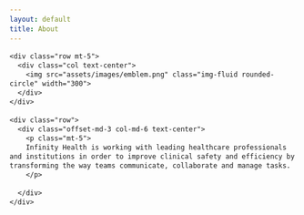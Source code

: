 ```yaml
---
layout: default
title: About
---
```


<div class="section about">
  <div class="container">

    <div class="row mt-5">
      <div class="col text-center">
        <img src="assets/images/emblem.png" class="img-fluid rounded-circle" width="300">
      </div>
    </div>

    <div class="row">
      <div class="offset-md-3 col-md-6 text-center">
        <p class="mt-5">
        Infinity Health is working with leading healthcare professionals and institutions in order to improve clinical safety and efficiency by transforming the way teams communicate, collaborate and manage tasks.
        </p>

      </div>
    </div>

  </div>
</div>

